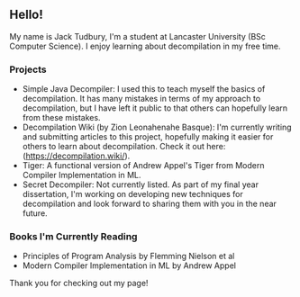 ## Hello!
My name is Jack Tudbury, I'm a student at Lancaster University (BSc Computer Science). I enjoy learning about decompilation in my free time.

### Projects

- Simple Java Decompiler: I used this to teach myself the basics of decompilation. It has many mistakes in terms of my approach to decompilation, but I have left it public to that others can hopefully learn from these mistakes.
- Decompilation Wiki (by Zion Leonahenahe Basque): I'm currently writing and submitting articles to this project, hopefully making it easier for others to learn about decompilation. Check it out here: (https://decompilation.wiki/).
- Tiger: A functional version of Andrew Appel's Tiger from Modern Compiler Implementation in ML.
- Secret Decompiler: Not currently listed. As part of my final year dissertation, I'm working on developing new techniques for decompilation and look forward to sharing them with you in the near future. 

### Books I'm Currently Reading

- Principles of Program Analysis by Flemming Nielson et al
- Modern Compiler Implementation in ML by Andrew Appel

Thank you for checking out my page!
